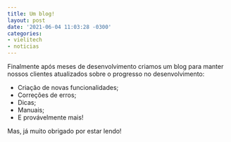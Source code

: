 ```yaml
---
title: Um blog!
layout: post
date: '2021-06-04 11:03:28 -0300'
categories:
- vielitech
- noticias
---
```


Finalmente após meses de desenvolvimento criamos um blog para manter nossos clientes atualizados sobre o progresso no desenvolvimento:
* Criação de novas funcionalidades;
* Correções de erros;
* Dicas;
* Manuais;
* E provávelmente mais!

Mas, já muito obrigado por estar lendo!
